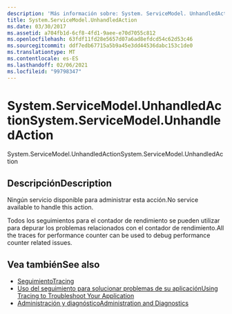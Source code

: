 ```yaml
---
description: 'Más información sobre: System. ServiceModel. UnhandledAction'
title: System.ServiceModel.UnhandledAction
ms.date: 03/30/2017
ms.assetid: a704fb1d-6cf8-4fd1-9aee-e70d7055c812
ms.openlocfilehash: 63fdf11fd28e5657d07a6ad8efdcd54c62d53c46
ms.sourcegitcommit: ddf7edb67715a5b9a45e3dd44536dabc153c1de0
ms.translationtype: MT
ms.contentlocale: es-ES
ms.lasthandoff: 02/06/2021
ms.locfileid: "99798347"
---
```

# <a name="systemservicemodelunhandledaction"></a><span data-ttu-id="736a5-103">System.ServiceModel.UnhandledAction</span><span class="sxs-lookup"><span data-stu-id="736a5-103">System.ServiceModel.UnhandledAction</span></span>

<span data-ttu-id="736a5-104">System.ServiceModel.UnhandledAction</span><span class="sxs-lookup"><span data-stu-id="736a5-104">System.ServiceModel.UnhandledAction</span></span>  
  
## <a name="description"></a><span data-ttu-id="736a5-105">Descripción</span><span class="sxs-lookup"><span data-stu-id="736a5-105">Description</span></span>  

 <span data-ttu-id="736a5-106">Ningún servicio disponible para administrar esta acción.</span><span class="sxs-lookup"><span data-stu-id="736a5-106">No service available to handle this action.</span></span>  
  
 <span data-ttu-id="736a5-107">Todos los seguimientos para el contador de rendimiento se pueden utilizar para depurar los problemas relacionados con el contador de rendimiento.</span><span class="sxs-lookup"><span data-stu-id="736a5-107">All the traces for performance counter can be used to debug performance counter related issues.</span></span>  
  
## <a name="see-also"></a><span data-ttu-id="736a5-108">Vea también</span><span class="sxs-lookup"><span data-stu-id="736a5-108">See also</span></span>

- [<span data-ttu-id="736a5-109">Seguimiento</span><span class="sxs-lookup"><span data-stu-id="736a5-109">Tracing</span></span>](index.md)
- [<span data-ttu-id="736a5-110">Uso del seguimiento para solucionar problemas de su aplicación</span><span class="sxs-lookup"><span data-stu-id="736a5-110">Using Tracing to Troubleshoot Your Application</span></span>](using-tracing-to-troubleshoot-your-application.md)
- [<span data-ttu-id="736a5-111">Administración y diagnóstico</span><span class="sxs-lookup"><span data-stu-id="736a5-111">Administration and Diagnostics</span></span>](../index.md)
